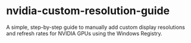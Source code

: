 # nvidia-custom-resolution-guide
A simple, step-by-step guide to manually add custom display resolutions and refresh rates for NVIDIA GPUs using the Windows Registry.

